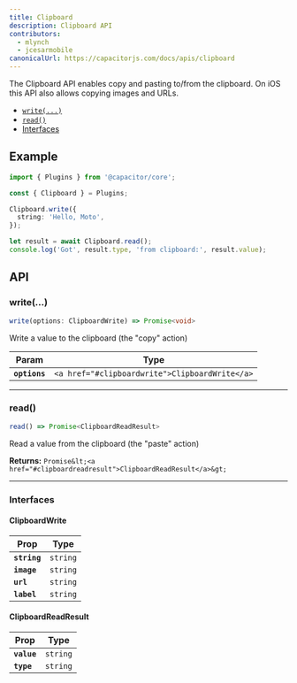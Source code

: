 ```yaml
---
title: Clipboard
description: Clipboard API
contributors:
  - mlynch
  - jcesarmobile
canonicalUrl: https://capacitorjs.com/docs/apis/clipboard
---
```


<plugin-platforms platforms="pwa,ios,android"></plugin-platforms>

The Clipboard API enables copy and pasting to/from the clipboard. On iOS this API also allows
copying images and URLs.

- [`write(...)`](#write)
- [`read()`](#read)
- [Interfaces](#interfaces)

## Example

```typescript
import { Plugins } from '@capacitor/core';

const { Clipboard } = Plugins;

Clipboard.write({
  string: 'Hello, Moto',
});

let result = await Clipboard.read();
console.log('Got', result.type, 'from clipboard:', result.value);
```

## API

### write(...)

```typescript
write(options: ClipboardWrite) => Promise<void>
```

Write a value to the clipboard (the "copy" action)

| Param         | Type                                                      |
| ------------- | --------------------------------------------------------- |
| **`options`** | `<a href="#clipboardwrite">ClipboardWrite</a>` |

---

### read()

```typescript
read() => Promise<ClipboardReadResult>
```

Read a value from the clipboard (the "paste" action)

**Returns:** `Promise&lt;<a href="#clipboardreadresult">ClipboardReadResult</a>&gt;`

---

### Interfaces

#### ClipboardWrite

| Prop         | Type                |
| ------------ | ------------------- |
| **`string`** | `string` |
| **`image`**  | `string` |
| **`url`**    | `string` |
| **`label`**  | `string` |

#### ClipboardReadResult

| Prop        | Type                |
| ----------- | ------------------- |
| **`value`** | `string` |
| **`type`**  | `string` |
